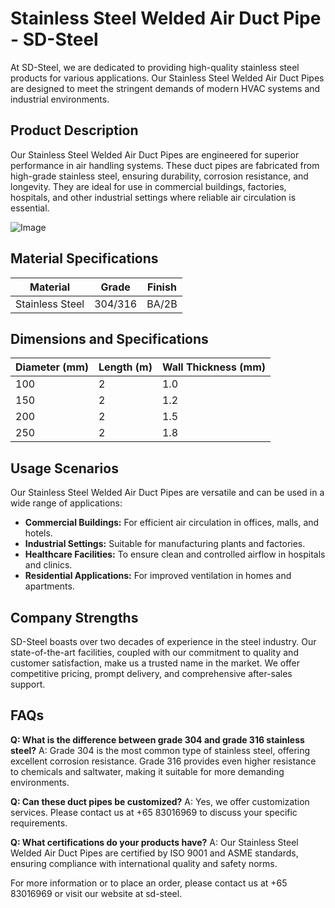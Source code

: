 # Stainless Steel Welded Air Duct Pipe - SD-Steel

At SD-Steel, we are dedicated to providing high-quality stainless steel products for various applications. Our Stainless Steel Welded Air Duct Pipes are designed to meet the stringent demands of modern HVAC systems and industrial environments.

## Product Description

Our Stainless Steel Welded Air Duct Pipes are engineered for superior performance in air handling systems. These duct pipes are fabricated from high-grade stainless steel, ensuring durability, corrosion resistance, and longevity. They are ideal for use in commercial buildings, factories, hospitals, and other industrial settings where reliable air circulation is essential.

![Image](https://github.com/user-attachments/assets/2567258e-e124-4816-932d-1809bd27ef0b)

## Material Specifications

| Material | Grade | Finish |
|----------|-------|--------|
| Stainless Steel | 304/316 | BA/2B |

## Dimensions and Specifications

| Diameter (mm) | Length (m) | Wall Thickness (mm) |
|---------------|------------|---------------------|
| 100           | 2          | 1.0                 |
| 150           | 2          | 1.2                 |
| 200           | 2          | 1.5                 |
| 250           | 2          | 1.8                 |

## Usage Scenarios

Our Stainless Steel Welded Air Duct Pipes are versatile and can be used in a wide range of applications:
- **Commercial Buildings:** For efficient air circulation in offices, malls, and hotels.
- **Industrial Settings:** Suitable for manufacturing plants and factories.
- **Healthcare Facilities:** To ensure clean and controlled airflow in hospitals and clinics.
- **Residential Applications:** For improved ventilation in homes and apartments.

## Company Strengths

SD-Steel boasts over two decades of experience in the steel industry. Our state-of-the-art facilities, coupled with our commitment to quality and customer satisfaction, make us a trusted name in the market. We offer competitive pricing, prompt delivery, and comprehensive after-sales support.

## FAQs

**Q: What is the difference between grade 304 and grade 316 stainless steel?**
A: Grade 304 is the most common type of stainless steel, offering excellent corrosion resistance. Grade 316 provides even higher resistance to chemicals and saltwater, making it suitable for more demanding environments.

**Q: Can these duct pipes be customized?**
A: Yes, we offer customization services. Please contact us at +65 83016969 to discuss your specific requirements.

**Q: What certifications do your products have?**
A: Our Stainless Steel Welded Air Duct Pipes are certified by ISO 9001 and ASME standards, ensuring compliance with international quality and safety norms.

For more information or to place an order, please contact us at +65 83016969 or visit our website at  sd-steel.